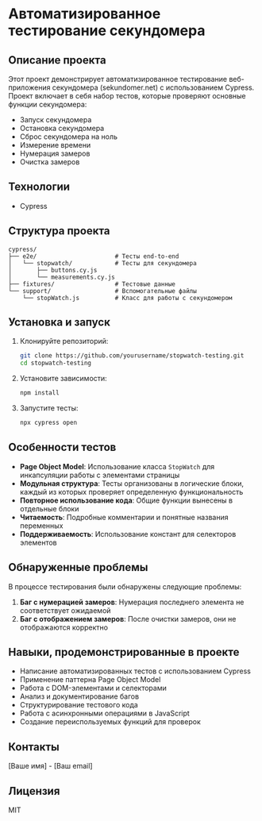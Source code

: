 # Автоматизированное тестирование секундомера

## Описание проекта

Этот проект демонстрирует автоматизированное тестирование веб-приложения секундомера (sekundomer.net) с использованием Cypress. Проект включает в себя набор тестов, которые проверяют основные функции секундомера:

- Запуск секундомера
- Остановка секундомера
- Сброс секундомера на ноль
- Измерение времени
- Нумерация замеров
- Очистка замеров

## Технологии

- Cypress

## Структура проекта

```
cypress/
├── e2e/                      # Тесты end-to-end
│   └── stopwatch/            # Тесты для секундомера
│       ├── buttons.cy.js     
│       └── measurements.cy.js
├── fixtures/                 # Тестовые данные
└── support/                  # Вспомогательные файлы
    └── stopWatch.js          # Класс для работы с секундомером
```

## Установка и запуск

1. Клонируйте репозиторий:
   ```bash
   git clone https://github.com/yourusername/stopwatch-testing.git
   cd stopwatch-testing
   ```

2. Установите зависимости:
   ```bash
   npm install
   ```

3. Запустите тесты:
   ```bash
   npx cypress open
   ```

## Особенности тестов

- **Page Object Model**: Использование класса `StopWatch` для инкапсуляции работы с элементами страницы
- **Модульная структура**: Тесты организованы в логические блоки, каждый из которых проверяет определенную функциональность
- **Повторное использование кода**: Общие функции вынесены в отдельные блоки
- **Читаемость**: Подробные комментарии и понятные названия переменных
- **Поддерживаемость**: Использование констант для селекторов элементов

## Обнаруженные проблемы

В процессе тестирования были обнаружены следующие проблемы:

1. **Баг с нумерацией замеров**: Нумерация последнего элемента не соответствует ожидаемой
2. **Баг с отображением замеров**: После очистки замеров, они не отображаются корректно

## Навыки, продемонстрированные в проекте

- Написание автоматизированных тестов с использованием Cypress
- Применение паттерна Page Object Model
- Работа с DOM-элементами и селекторами
- Анализ и документирование багов
- Структурирование тестового кода
- Работа с асинхронными операциями в JavaScript
- Создание переиспользуемых функций для проверок

## Контакты

[Ваше имя] - [Ваш email]

## Лицензия

MIT 